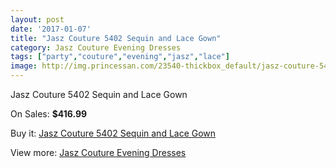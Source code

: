 ```yaml
---
layout: post
date: '2017-01-07'
title: "Jasz Couture 5402 Sequin and Lace Gown"
category: Jasz Couture Evening Dresses
tags: ["party","couture","evening","jasz","lace"]
image: http://img.princessan.com/23540-thickbox_default/jasz-couture-5402-sequin-and-lace-gown.jpg
---
```

Jasz Couture 5402 Sequin and Lace Gown

On Sales: **$416.99**
<a href="https://www.princessan.com/en/10676-jasz-couture-5402-sequin-and-lace-gown.html"><amp-img layout="responsive" width="600" height="600" src="//img.princessan.com/23540-thickbox_default/jasz-couture-5402-sequin-and-lace-gown.jpg" alt="Jasz Couture 5402 Sequin and Lace Gown 0" /></a>
<a href="https://www.princessan.com/en/10676-jasz-couture-5402-sequin-and-lace-gown.html"><amp-img layout="responsive" width="600" height="600" src="//img.princessan.com/23541-thickbox_default/jasz-couture-5402-sequin-and-lace-gown.jpg" alt="Jasz Couture 5402 Sequin and Lace Gown 1" /></a>

Buy it: [Jasz Couture 5402 Sequin and Lace Gown](https://www.princessan.com/en/10676-jasz-couture-5402-sequin-and-lace-gown.html "Jasz Couture 5402 Sequin and Lace Gown")

View more: [Jasz Couture Evening Dresses](https://www.princessan.com/en/82- "Jasz Couture Evening Dresses")